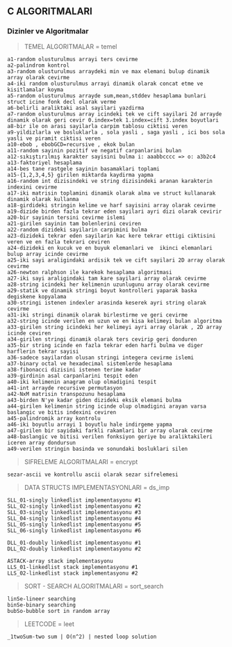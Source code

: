 ## C ALGORITMALARI
### Dizinler ve Algoritmalar

>TEMEL ALGORITMALAR = temel
    
    a1-random olusturulmus arrayi ters cevirme
    a2-palindrom kontrol
    a3-random olusturulmus arraydeki min ve max elemani bulup dinamik array olarak cevirme
    a4-iki random olusturulmus arrayi dinamik olarak concat etme ve kisitlamalar koyma
    a5-random olusturulmus arrayde sum,mean,stddev hesaplama bunlari struct icine fonk decl olarak verme
    a6-belirli araliktaki asal sayilari yazdirma
    a7-random olusturulmus array icindeki tek ve cift sayilari 2d arrayde dinamik olarak geri cevir 0.index=tek 1.index=cift 3.index boyutlari
    a8-bir ile on arasi sayilarla carpim tablosu ciktisi veren
    a9-yildizlarla ve bosluklarla , sola yasli , saga yasli , ici bos sola yasli ve piramit ciktisi veren
    a10-ebob , ebobGCD=recursive , ekok bulan 
    a11-random sayinin pozitif ve negatif carpanlarini bulan
    a12-sıkıştırılmış karakter sayisini bulma i: aaabbcccc => o: a3b2c4
    a13-faktoriyel hesaplama
    a14-bes tane rastgele sayinin basamaklari toplami
    a15-{1,2,3,4,5} girilen miktarda kaydirma yapma
    a16-random int dizisindeki ve string dizisindeki aranan karakterin indexini cevirme
    a17-iki matrisin toplamini dinamik olarak alma ve struct kullanarak dinamik olarak kullanma  
    a18-girdideki stringin kelime ve harf sayisini array olarak cevirme
    a19-dizide birden fazla tekrar eden sayilari ayri dizi olarak cevirir
    a20-bir sayinin tersini cevirme islemi
    a21-girilen sayinin tam bolenlerini ceviren
    a22-random dizideki sayilarin carpimini bulma
    a23-dizideki tekrar eden sayilarin kac kere tekrar ettigi ciktisini veren ve en fazla tekrari ceviren
    a24-dizideki en kucuk ve en buyuk elemanlari ve  ikinci elemanlari bulup array icinde cevirme
    a25-iki sayi araligindaki ardisik tek ve cift sayilari 2D array olarak cevirme
    a26-newton ralphson ile karekok hesaplama algoritmasi
    a27-iki sayi araligindaki tam kare sayilari array olarak cevirme
    a28-string icindeki her kelimenin uzunlugunu array olarak cevirme 
    a29-statik ve dinamik stringi boyut kontrolleri yaparak baska degiskene kopyalama
    a30-stringi istenen indexler arasinda keserek ayri string olarak cevirme
    a31-iki stringi dinamik olarak birlestirme ve geri cevirme
    a32-string icinde verilen en uzun ve en kisa kelimeyi bulan algoritma 
    a33-girilen string icindeki her kelimeyi ayri array olarak , 2D array icinde ceviren
    a34-girilen stringi dinamik olarak ters cevirip geri donduren 
    a35-bir string icinde en fazla tekrar eden harfi bulma ve diger harflerin tekrar sayisi 
    a36-sadece sayilardan olusan stringi integera cevirme islemi    
    a37-binary octal ve hexadecimal sistemlerde hesaplama    
    a38-fibonacci dizisini istenen terime kadar
    a39-girdinin asal carpanlarini tespit eden    
    a40-iki kelimenin anagram olup olmadigini tespit
    a41-int arrayde recursive permutasyon
    a42-NxM matrisin transpozunu hesaplama
    a43-birden N'ye kadar giden dizideki eksik elemani bulma 
    a44-girilen kelimenin string icinde olup olmadigini arayan varsa baslangic ve bitis indexini ceviren 
    a45-palindromik array kontrolu
    a46-iki boyutlu arrayi 1 boyutlu hale indirgeme yapma
    a47-girilen bir sayidaki farkli rakamlari bir array olarak cevirme
    a48-baslangic ve bitisi verilen fonksiyon geriye bu araliktakileri iceren array dondursun
    a49-verilen stringin basinda ve sonundaki bosluklari silen


>SIFRELEME ALGORITMALARI = encrypt
   
    sezar-ascii ve kontrollu ascii olarak sezar sifrelemesi


>DATA STRUCTS IMPLEMENTASYONLARI = ds_imp    

    SLL_01-singly linkedlist implementasyonu #1 
    SLL_02-singly linkedlist implementasyonu #2 
    SLL_03-singly linkedlist implementasyonu #3 
    SLL_04-singly linkedlist implementasyonu #4 
    SLL_05-singly linkedlist implementasyonu #5
    SLL_06-singly linkedlist implementasyonu #6

    DLL_01-doubly linkedlist implementasyonu #1
    DLL_02-doubly linkedlist implementasyonu #2

    ASTACK-array stack implementasyonu
    LLS_01-linkedlist stack implementasyonu #1 
    LLS_02-linkedlist stack implementasyonu #2





>SORT - SEARCH ALGORITMALARI = sort_search

    linSe-lineer searching
    binSe-binary searching
    bubSo-bubble sort in random array


>LEETCODE = leet
   
    _1twoSum-two sum | O(n^2) | nested loop solution
   
